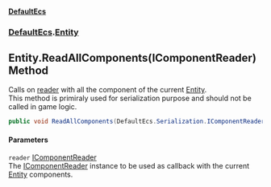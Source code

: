 #### [DefaultEcs](index.md 'index')
### [DefaultEcs](index.md#DefaultEcs 'DefaultEcs').[Entity](Entity.md 'DefaultEcs.Entity')
## Entity.ReadAllComponents(IComponentReader) Method
Calls on [reader](Entity_ReadAllComponents(IComponentReader).md#DefaultEcs_Entity_ReadAllComponents(DefaultEcs_Serialization_IComponentReader)_reader 'DefaultEcs.Entity.ReadAllComponents(DefaultEcs.Serialization.IComponentReader).reader') with all the component of the current [Entity](Entity.md 'DefaultEcs.Entity').  
This method is primiraly used for serialization purpose and should not be called in game logic.  
```csharp
public void ReadAllComponents(DefaultEcs.Serialization.IComponentReader reader);
```
#### Parameters
<a name='DefaultEcs_Entity_ReadAllComponents(DefaultEcs_Serialization_IComponentReader)_reader'></a>
`reader` [IComponentReader](IComponentReader.md 'DefaultEcs.Serialization.IComponentReader')  
The [IComponentReader](IComponentReader.md 'DefaultEcs.Serialization.IComponentReader') instance to be used as callback with the current [Entity](Entity.md 'DefaultEcs.Entity') components.
  
